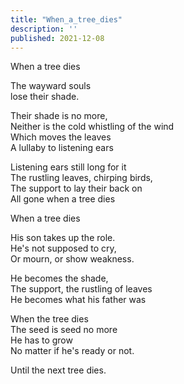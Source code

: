```yaml
---
title: "When_a_tree_dies"
description: ''
published: 2021-12-08
---
```

When a tree dies     
     
The wayward souls     
lose their shade.     
     
Their shade is no more,     
Neither is the cold whistling of the wind     
Which moves the leaves     
A lullaby to listening ears     
     
Listening ears still long for it     
The rustling leaves, chirping birds,     
The support to lay their back on     
All gone when a tree dies     
     
When a tree dies     
     
His son takes up the role.     
He's not supposed to cry,     
Or mourn, or show weakness.     
     
He becomes the shade,     
The support, the rustling of leaves     
He becomes what his father was     
     
When the tree dies     
The seed is seed no more     
He has to grow     
No matter if he's ready or not.     
     
Until the next tree dies.     
     
     
     
     
